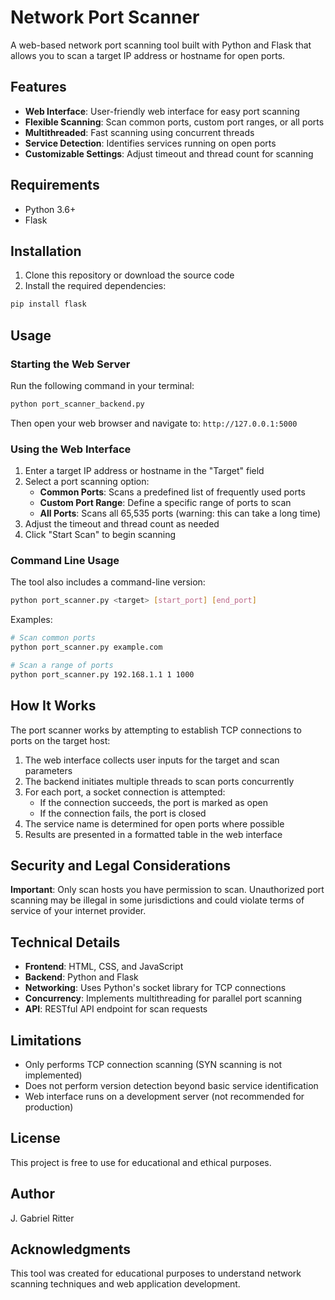 # Network Port Scanner

A web-based network port scanning tool built with Python and Flask that allows you to scan a target IP address or hostname for open ports.

## Features

- **Web Interface**: User-friendly web interface for easy port scanning
- **Flexible Scanning**: Scan common ports, custom port ranges, or all ports
- **Multithreaded**: Fast scanning using concurrent threads
- **Service Detection**: Identifies services running on open ports
- **Customizable Settings**: Adjust timeout and thread count for scanning

## Requirements

- Python 3.6+
- Flask

## Installation

1. Clone this repository or download the source code
2. Install the required dependencies:

```bash
pip install flask
```

## Usage

### Starting the Web Server

Run the following command in your terminal:

```bash
python port_scanner_backend.py
```

Then open your web browser and navigate to: `http://127.0.0.1:5000`

### Using the Web Interface

1. Enter a target IP address or hostname in the "Target" field
2. Select a port scanning option:
   - **Common Ports**: Scans a predefined list of frequently used ports
   - **Custom Port Range**: Define a specific range of ports to scan
   - **All Ports**: Scans all 65,535 ports (warning: this can take a long time)
3. Adjust the timeout and thread count as needed
4. Click "Start Scan" to begin scanning

### Command Line Usage

The tool also includes a command-line version:

```bash
python port_scanner.py <target> [start_port] [end_port]
```

Examples:
```bash
# Scan common ports
python port_scanner.py example.com

# Scan a range of ports
python port_scanner.py 192.168.1.1 1 1000
```

## How It Works

The port scanner works by attempting to establish TCP connections to ports on the target host:

1. The web interface collects user inputs for the target and scan parameters
2. The backend initiates multiple threads to scan ports concurrently
3. For each port, a socket connection is attempted:
   - If the connection succeeds, the port is marked as open
   - If the connection fails, the port is closed
4. The service name is determined for open ports where possible
5. Results are presented in a formatted table in the web interface

## Security and Legal Considerations

**Important**: Only scan hosts you have permission to scan. Unauthorized port scanning may be illegal in some jurisdictions and could violate terms of service of your internet provider.

## Technical Details

- **Frontend**: HTML, CSS, and JavaScript
- **Backend**: Python and Flask
- **Networking**: Uses Python's socket library for TCP connections
- **Concurrency**: Implements multithreading for parallel port scanning
- **API**: RESTful API endpoint for scan requests

## Limitations

- Only performs TCP connection scanning (SYN scanning is not implemented)
- Does not perform version detection beyond basic service identification
- Web interface runs on a development server (not recommended for production)

## License

This project is free to use for educational and ethical purposes.

## Author

J. Gabriel Ritter

## Acknowledgments

This tool was created for educational purposes to understand network scanning techniques and web application development.
